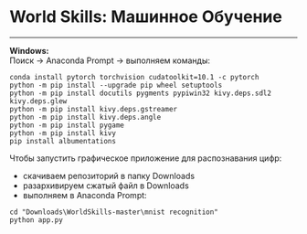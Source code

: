
# World Skills: Машинное Обучение
---
**Windows:**
<br>
Поиск -> Anaconda Prompt -> выполняем команды:
```
conda install pytorch torchvision cudatoolkit=10.1 -c pytorch
python -m pip install --upgrade pip wheel setuptools
python -m pip install docutils pygments pypiwin32 kivy.deps.sdl2 kivy.deps.glew
python -m pip install kivy.deps.gstreamer
python -m pip install kivy.deps.angle
python -m pip install pygame
python -m pip install kivy
pip install albumentations
```

Чтобы запустить графическое приложение для распознавания цифр:

- скачиваем репозиторий в папку Downloads
- разархивируем сжатый файл в Downloads
- выполняем в Anaconda Prompt:

```
cd "Downloads\WorldSkills-master\mnist recognition"
python app.py
```
